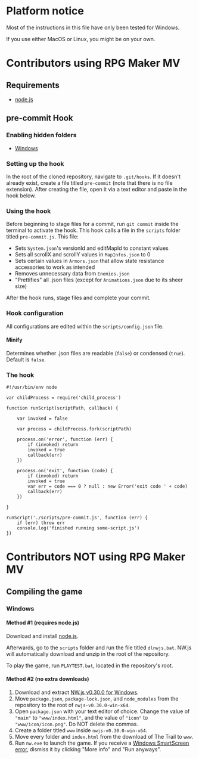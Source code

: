 # Platform notice
Most of the instructions in this file have only been tested for Windows.

If you use either MacOS or Linux, you might be on your own.

# Contributors using RPG Maker MV

## Requirements
- [node.js](https://nodejs.org/en/download/)

## pre-commit Hook

### Enabling hidden folders
- [Windows](https://support.microsoft.com/en-us/windows/view-hidden-files-and-folders-in-windows-97fbc472-c603-9d90-91d0-1166d1d9f4b5)

### Setting up the hook
In the root of the cloned repository, navigate to `.git/hooks`. If it doesn't already exist, create a file titled `pre-commit` (note that there is no file extension). After creating the file, open it via a text editor and paste in the hook below.

### Using the hook
Before beginning to stage files for a commit, run `git commit` inside the terminal to activate the hook.
This hook calls a file in the `scripts` folder titled `pre-commit.js`. This file:

* Sets `System.json`'s versionId and editMapId to constant values
* Sets all scrollX and scrollY values in `MapInfos.json` to 0
* Sets certain values in `Armors.json` that allow state resistance accessories to work as intended
* Removes unnecessary data from `Enemies.json`
* "Prettifies" all .json files (except for `Animations.json` due to its sheer size)

After the hook runs, stage files and complete your commit.

### Hook configuration
All configurations are edited within the `scripts/config.json` file.

#### Minify
Determines whether .json files are readable (`false`) or condensed (`true`). Default is `false`.

### The hook
```
#!/usr/bin/env node

var childProcess = require('child_process')

function runScript(scriptPath, callback) {

    var invoked = false

    var process = childProcess.fork(scriptPath)

    process.on('error', function (err) {
        if (invoked) return
        invoked = true
        callback(err)
    })

    process.on('exit', function (code) {
        if (invoked) return
        invoked = true
        var err = code === 0 ? null : new Error('exit code ' + code)
        callback(err)
    })

}

runScript('./scripts/pre-commit.js', function (err) {
    if (err) throw err
    console.log('finished running some-script.js')
})
```

# Contributors NOT using RPG Maker MV

## Compiling the game

### Windows

#### Method #1 (requires node.js)
Download and install [node.js](https://nodejs.org/en/download/).

Afterwards, go to the `scripts` folder and run the file titled `dlnwjs.bat`. NW.js will automatically download and unzip in the root of the repository.

To play the game, run `PLAYTEST.bat`, located in the repository's root.

#### Method #2 (no extra downloads)
1. Download and extract [NW.js v0.30.0 for Windows](https://dl.nwjs.io/v0.30.0/nwjs-v0.30.0-win-x64.zip).
2. Move `package.json`, `package-lock.json`, and `node_modules` from the repository to the root of `nwjs-v0.30.0-win-x64`.
3. Open `package.json` with your text editor of choice. Change the value of `"main"` to `"www/index.html"`, and the value of `"icon"` to `"www/icon/icon.png"`. Do NOT delete the commas.
4. Create a folder titled `www` inside `nwjs-v0.30.0-win-x64`.
5. Move every folder and `index.html` from the download of The Trail to `www`.
6. Run `nw.exe` to launch the game. If you receive a [Windows SmartScreen error](https://techcommunity.microsoft.com/t5/image/serverpage/image-id/236239i5BF05C3634826BFC/image-dimensions/484x457?v=v2), dismiss it by clicking "More info" and "Run anyways".
